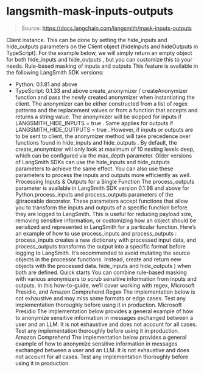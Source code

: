 # langsmith-mask-inputs-outputs

> Source: https://docs.langchain.com/langsmith/mask-inputs-outputs

Client
instance. This can be done by setting the hide_inputs
and hide_outputs
parameters on the Client
object (hideInputs
and hideOutputs
in TypeScript).
For the example below, we will simply return an empty object for both hide_inputs
and hide_outputs
, but you can customize this to your needs.
Rule-based masking of inputs and outputs
This feature is available in the following LangSmith SDK versions:
- Python: 0.1.81 and above
- TypeScript: 0.1.33 and above
create_anonymizer
/ createAnonymizer
function and pass the newly created anonymizer when instantiating the client. The anonymizer can be either constructed from a list of regex patterns and the replacement values or from a function that accepts and returns a string value.
The anonymizer will be skipped for inputs if LANGSMITH_HIDE_INPUTS = true
. Same applies for outputs if LANGSMITH_HIDE_OUTPUTS = true
.
However, if inputs or outputs are to be sent to client, the anonymizer
method will take precedence over functions found in hide_inputs
and hide_outputs
. By default, the create_anonymizer
will only look at maximum of 10 nesting levels deep, which can be configured via the max_depth
parameter.
Older versions of LangSmith SDKs can use the
hide_inputs
and hide_outputs
parameters to achieve the same effect. You can also use these parameters to process the inputs and outputs more efficiently as well.
Processing Inputs & Outputs for a Single Function
The
process_outputs
parameter is available in LangSmith SDK version 0.1.98 and above for Python.process_inputs
and process_outputs
parameters of the @traceable
decorator.
These parameters accept functions that allow you to transform the inputs and outputs of a specific function before they are logged to LangSmith. This is useful for reducing payload size, removing sensitive information, or customizing how an object should be serialized and represented in LangSmith for a particular function.
Here’s an example of how to use process_inputs
and process_outputs
:
process_inputs
creates a new dictionary with processed input data, and process_outputs
transforms the output into a specific format before logging to LangSmith.
It’s recommended to avoid mutating the source objects in the processor functions. Instead, create and return new objects with the processed data.
hide_inputs
and hide_outputs
) when both are defined.
Quick starts
You can combine rule-based masking with various anonymizers to scrub sensitive information from inputs and outputs. In this how-to-guide, we’ll cover working with regex, Microsoft Presidio, and Amazon Comprehend.Regex
The implementation below is not exhaustive and may miss some formats or edge cases. Test any implementation thoroughly before using it in production.
Microsoft Presidio
The implementation below provides a general example of how to anonymize sensitive information in messages exchanged between a user and an LLM. It is not exhaustive and does not account for all cases. Test any implementation thoroughly before using it in production.
Amazon Comprehend
The implementation below provides a general example of how to anonymize sensitive information in messages exchanged between a user and an LLM. It is not exhaustive and does not account for all cases. Test any implementation thoroughly before using it in production.